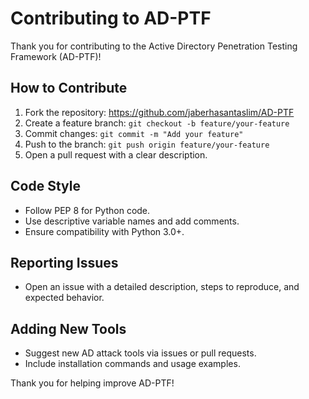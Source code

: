 # Contributing to AD-PTF

Thank you for contributing to the Active Directory Penetration Testing Framework (AD-PTF)!

## How to Contribute
1. Fork the repository: https://github.com/jaberhasantaslim/AD-PTF
2. Create a feature branch: `git checkout -b feature/your-feature`
3. Commit changes: `git commit -m "Add your feature"`
4. Push to the branch: `git push origin feature/your-feature`
5. Open a pull request with a clear description.

## Code Style
- Follow PEP 8 for Python code.
- Use descriptive variable names and add comments.
- Ensure compatibility with Python 3.0+.

## Reporting Issues
- Open an issue with a detailed description, steps to reproduce, and expected behavior.

## Adding New Tools
- Suggest new AD attack tools via issues or pull requests.
- Include installation commands and usage examples.

Thank you for helping improve AD-PTF!
